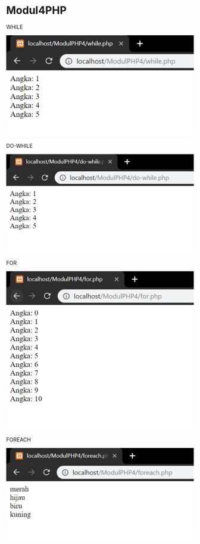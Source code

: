 # Modul4PHP

WHILE

![alt tetx](https://github.com/ImeldaZahwaAracella27rpl/Modul4PHP/blob/master/hasil/M4while.PNG)

DO-WHILE

![alt tetx](https://github.com/ImeldaZahwaAracella27rpl/Modul4PHP/blob/master/hasil/M4do-while.PNG)

FOR

![alt tetx](https://github.com/ImeldaZahwaAracella27rpl/Modul4PHP/blob/master/hasil/M4for.PNG)

FOREACH

![alt tetx](https://github.com/ImeldaZahwaAracella27rpl/Modul4PHP/blob/master/hasil/M4foreach.PNG)

